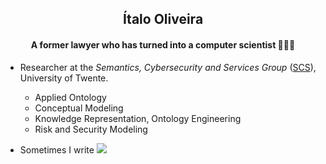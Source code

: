 <h2 align="center">Ítalo Oliveira</h2>
<h4 align="center">A former lawyer who has turned into a computer scientist 👨🏻‍💻</h4>

- Researcher at the _Semantics, Cybersecurity and Services Group_ ([SCS](https://www.utwente.nl/en/eemcs/scs/)), University of Twente.
  - Applied Ontology
  - Conceptual Modeling
  - Knowledge Representation, Ontology Engineering
  - Risk and Security Modeling

- Sometimes I write [![](https://img.shields.io/badge/-NotSoShortNotes-000?&logo=wordpress)](https://notsoshortnotes.wordpress.com/)
